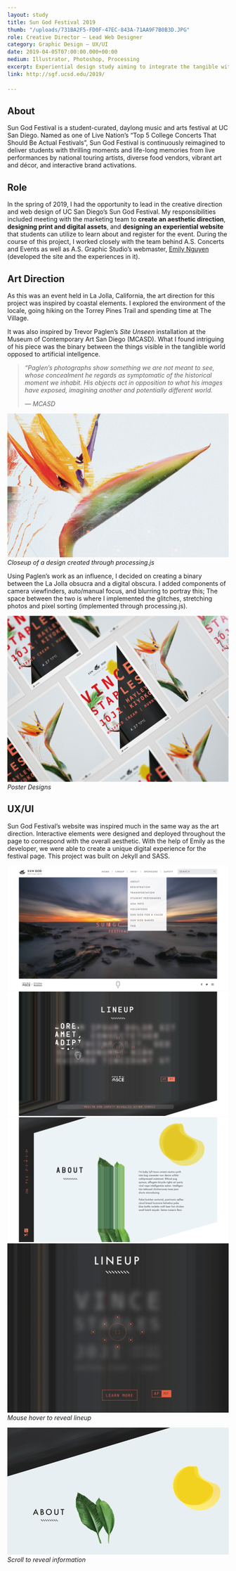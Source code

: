 ```yaml
---
layout: study
title: Sun God Festival 2019
thumb: "/uploads/731BA2F5-FD0F-47EC-843A-71AA9F7B0B3D.JPG"
role: Creative Director — Lead Web Designer
category: Graphic Design — UX/UI
date: 2019-04-05T07:00:00.000+00:00
medium: Illustrator, Photoshop, Processing
excerpt: Experiential design study aiming to integrate the tangible with the artificial
link: http://sgf.ucsd.edu/2019/

---
```

## About

Sun God Festival is a student-curated, daylong music and arts festival at UC San Diego. Named as one of Live Nation’s “Top 5 College Concerts That Should Be Actual Festivals”, Sun God Festival is continuously reimagined to deliver students with thrilling moments and life-long memories from live performances by national touring artists, diverse food vendors, vibrant art and décor, and interactive brand activations.

## Role

In the spring of 2019, I had the opportunity to lead in the creative direction and web design of UC San Diego’s Sun God Festival. My responsibilities included meeting with the marketing team to **create an aesthetic direction**, **designing print and digital assets**, and **designing an experiential website** that students can utilize to learn about  and register for the event.  During the course of this project, I worked closely with the team behind A.S. Concerts and Events as well as A.S. Graphic Studio’s webmaster, [Emily Nguyen](http://emilynguyen.co/) (developed the site and the experiences in it).

## Art Direction

As this was an event held in La Jolla, California, the art direction for this project was inspired by coastal elements. I explored the environment of the locale, going hiking on the Torrey Pines Trail and spending time at The Village.

It was also inspired by Trevor Paglen’s _Site Unseen_ installation at the Museum of Contemporary Art San Diego (MCASD). What I found intriguing of his piece was the binary between the things visible in the tanglible world opposed to artificial intellgence.

> _“Paglen’s photographs show something we are not meant to see, whose concealment he regards as symptomatic of the historical moment we inhabit. His objects act in opposition to what his images have exposed, imagining another and potentially different world._
>
> _— MCASD_

![](/uploads/BOP.png)_Closeup of a design created through processing.js_

Using Paglen’s work as an influence, I decided on creating a binary between the La Jolla obsucra and a digital obscura. I added components of camera viewfinders, auto/manual focus, and blurring to portray this; The space between the two is where I implemented the glitches, stretching photos and pixel sorting (implemented through processing.js).

![](/uploads/SGF19_Poster.png)_Poster Designs_

## UX/UI

Sun God Festival’s website was inspired much in the same way as the art direction. Interactive elements were designed and deployed throughout the page to correspond with the overall aesthetic. With the help of Emily as the developer, we were able to create a unique digital experience for the festival page. This project was built on Jekyll and SASS.

![](/uploads/SGFWeb-01.png)![](/uploads/SGFWeb-02.png)![](/uploads/SGFWeb-04-03.png)![](/uploads/lineup.gif)_Mouse hover to reveal lineup_

![](/uploads/stretch.gif)_Scroll to reveal information_